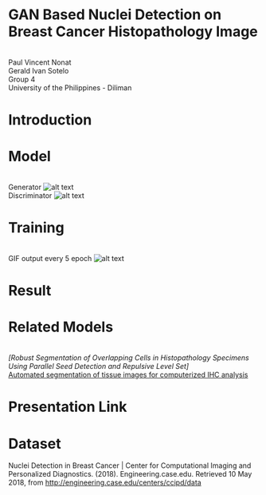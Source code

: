 # GAN Based Nuclei Detection on Breast Cancer Histopathology Image

<br>Paul Vincent Nonat
<br>Gerald Ivan Sotelo
<br>Group 4
<br>University of the Philippines - Diliman
# Introduction
# Model
<br>Generator
![alt text](https://github.com/paul028/EE298_CoE197-Project2/blob/master/Generator.png)
<br>Discriminator
![alt text](https://github.com/paul028/EE298_CoE197-Project2/blob/master/discriminator.png)

# Training 
<br> GIF output every 5 epoch
![alt text](https://github.com/paul028/EE298_CoE197-Project2/blob/master/training.png)
# Result 
# Related Models
<br>*[Robust Segmentation of Overlapping Cells in Histopathology Specimens Using Parallel Seed Detection and Repulsive Level Set]
<br>*[Automated segmentation of tissue images for computerized IHC analysis](https://drive.google.com/file/d/107IK1he9MO1sVgHGx3g8FfRTuZDHkTh6/view?usp=sharing)

# Presentation Link

# Dataset
Nuclei Detection in Breast Cancer | Center for Computational Imaging and Personalized Diagnostics. (2018). Engineering.case.edu. Retrieved 10 May 2018, from http://engineering.case.edu/centers/ccipd/data
